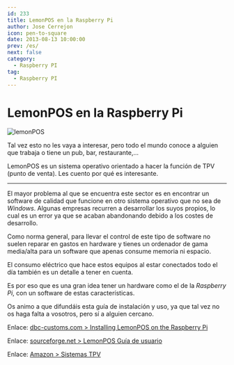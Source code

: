 ```yaml
---
id: 233
title: LemonPOS en la Raspberry Pi
author: Jose Cerrejon
icon: pen-to-square
date: 2013-08-13 10:00:00
prev: /es/
next: false
category:
  - Raspberry PI
tag:
  - Raspberry PI
---
```


# LemonPOS en la Raspberry Pi

![lemonPOS](/images/2013/08/lemonPOS.jpg)

Tal vez esto no les vaya a interesar, pero todo el mundo conoce a alguien que trabaja o tiene un pub, bar, restaurante,...

LemonPOS es un sistema operativo orientado a hacer la función de TPV (punto de venta). Les cuento por qué es interesante.

- - -
El mayor problema al que se encuentra este sector es en encontrar un software de calidad que funcione en otro sistema operativo que no sea de *Windows*. Algunas empresas recurren a desarrollar los suyos propios, lo cual es un error ya que se acaban abandonando debido a los costes de desarrollo.

Como norma general, para llevar el control de este tipo de software no suelen reparar en gastos en hardware y tienes un ordenador de gama media/alta para un software que apenas consume memoria ni espacio.

El consumo eléctrico que hace estos equipos al estar conectados todo el día también es un detalle a tener en cuenta.

Es por eso que es una gran idea tener un hardware como el de la *Raspberry Pi*, con un software de estas características.

Os animo a que difundáis esta guía de instalación y uso, ya que tal vez no os haga falta a vosotros, pero sí a alguien cercano.

Enlace: [dbc-customs.com > Installing LemonPOS on the Raspberry Pi](http://dbc-customs.com/?p=77)

Enlace: [sourceforge.net > LemonPOS Guía de usuario](http://sourceforge.net/apps/mediawiki/lemonpos/index.php?title=Users_Guide)

Enlace: [Amazon > Sistemas TPV](http://www.amazon.co.uk/gp/registry/wishlist/2VHAS9B6YPLGJ/ref=topnav_lists_1)